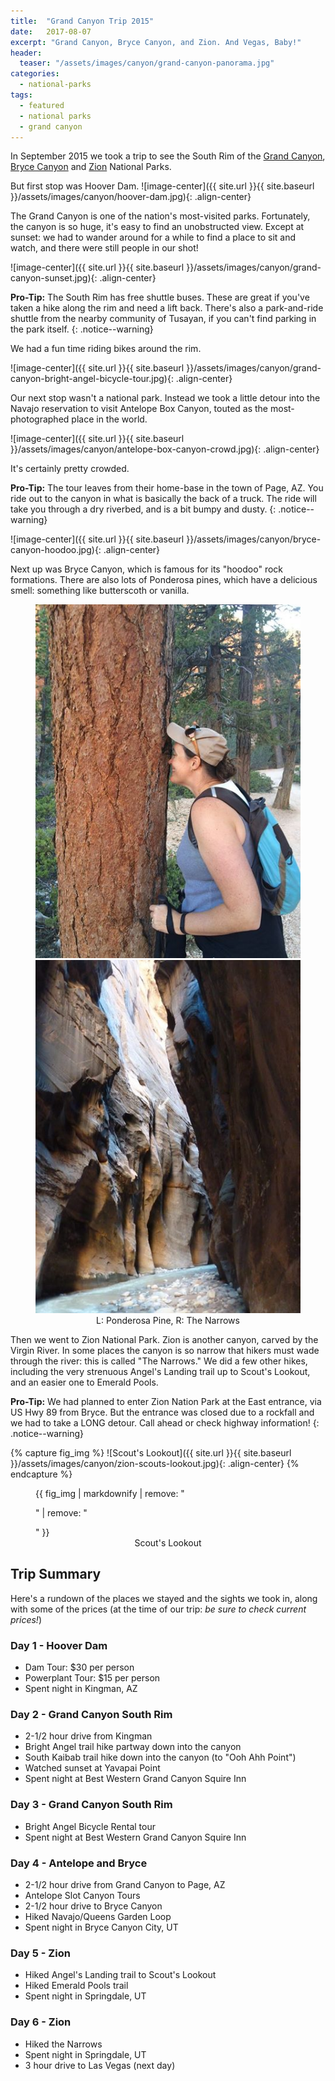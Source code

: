 ```yaml
---
title:  "Grand Canyon Trip 2015"
date:   2017-08-07
excerpt: "Grand Canyon, Bryce Canyon, and Zion. And Vegas, Baby!"
header:
  teaser: "/assets/images/canyon/grand-canyon-panorama.jpg"
categories:
  - national-parks
tags:
  - featured
  - national parks
  - grand canyon
---
```


In September 2015 we took a trip to see the South Rim of the [Grand Canyon](https://www.nps.gov/grca/index.htm), [Bryce Canyon](https://www.nps.gov/brca/index.htm) and [Zion](https://www.nps.gov/zion/index.htm) National Parks.

But first stop was Hoover Dam.
![image-center]({{ site.url }}{{ site.baseurl }}/assets/images/canyon/hoover-dam.jpg){: .align-center}

The Grand Canyon is one of the nation's most-visited parks. Fortunately, the canyon is so huge, it's easy to find an unobstructed view. Except at sunset: we had to wander around for a while to find a place to sit and watch, and there were still people in our shot!

![image-center]({{ site.url }}{{ site.baseurl }}/assets/images/canyon/grand-canyon-sunset.jpg){: .align-center}

**Pro-Tip:** The South Rim has free shuttle buses. These are great if you've taken a hike along the rim and need a lift back. There's also a park-and-ride shuttle from the nearby community of Tusayan, if you can't find parking in the park itself.
{: .notice--warning}

We had a fun time riding bikes around the rim.

![image-center]({{ site.url }}{{ site.baseurl }}/assets/images/canyon/grand-canyon-bright-angel-bicycle-tour.jpg){: .align-center}

Our next stop wasn't a national park. Instead we took a little detour into the Navajo reservation to visit Antelope Box Canyon, touted as the most-photographed place in the world.

![image-center]({{ site.url }}{{ site.baseurl }}/assets/images/canyon/antelope-box-canyon-crowd.jpg){: .align-center}

It's certainly pretty crowded.

**Pro-Tip:** The tour leaves from their home-base in the town of Page, AZ. You ride out to the canyon in what is basically the back of a truck. The ride will take you through a dry riverbed, and is a bit bumpy and dusty.
{: .notice--warning}

![image-center]({{ site.url }}{{ site.baseurl }}/assets/images/canyon/bryce-canyon-hoodoo.jpg){: .align-center}

Next up was Bryce Canyon, which is famous for its "hoodoo" rock formations. There are also lots of Ponderosa pines, which have a delicious smell: something like butterscoth or vanilla.


<figure class="half">
<img src="/assets/images/canyon/bryce-canyon-ponderosa-pine-smell.jpg">
	<img src="/assets/images/canyon/zion-narrows-virgin-river.jpg">
  <figcaption align="center">L: Ponderosa Pine, R: The Narrows</figcaption>
</figure>

Then we went to Zion National Park. Zion is another canyon, carved by the Virgin River. In some places the canyon is so narrow that hikers must wade through the river: this is called "The Narrows." We did a few other hikes, including the very strenuous Angel's Landing trail up to Scout's Lookout, and an easier one to Emerald Pools.

**Pro-Tip:** We had planned to enter Zion Nation Park at the East entrance, via US Hwy 89 from Bryce. But the entrance was closed due to a rockfall and we had to take a LONG detour. Call ahead or check highway information!
{: .notice--warning}

{% capture fig_img %}
![Scout's Lookout]({{ site.url }}{{ site.baseurl }}/assets/images/canyon/zion-scouts-lookout.jpg){: .align-center}
{% endcapture %}
<figure>
  {{ fig_img | markdownify | remove: "<p>" | remove: "</p>" }}
  <figcaption align="center">Scout's Lookout</figcaption>
</figure>


## Trip Summary
Here's a rundown of the places we stayed and the sights we took in, along with some of the prices (at the time of our trip: *be sure to check current prices!*)


### Day 1 - Hoover Dam
* Dam Tour: $30 per person
* Powerplant Tour: $15 per person
* Spent night in Kingman, AZ

### Day 2 - Grand Canyon South Rim
* 2-1/2 hour drive from Kingman
* Bright Angel trail hike partway down into the canyon
* South Kaibab trail hike down into the canyon (to "Ooh Ahh Point")
* Watched sunset at Yavapai Point
* Spent night at Best Western Grand Canyon Squire Inn

### Day 3 - Grand Canyon South Rim
* Bright Angel Bicycle Rental tour
* Spent night at Best Western Grand Canyon Squire Inn

### Day 4 - Antelope and Bryce
* 2-1/2 hour drive from Grand Canyon to Page, AZ
* Antelope Slot Canyon Tours
* 2-1/2 hour drive to Bryce Canyon
* Hiked Navajo/Queens Garden Loop
* Spent night in Bryce Canyon City, UT

### Day 5 - Zion
* Hiked Angel's Landing trail to Scout's Lookout
* Hiked Emerald Pools trail
* Spent night in Springdale, UT

### Day 6 - Zion
* Hiked the Narrows
* Spent night in Springdale, UT
* 3 hour drive to Las Vegas (next day)
